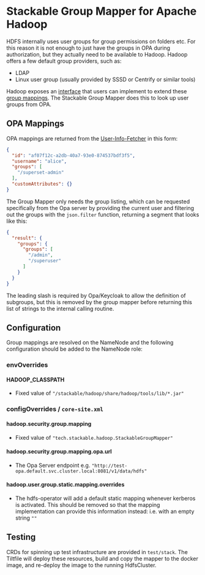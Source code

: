 # Stackable Group Mapper for Apache Hadoop

HDFS internally uses user groups for group permissions on folders etc. For this reason it is not enough to just have the groups in OPA during authorization, but they actually need to be available to Hadoop. Hadoop offers a few default group providers, such as:

* LDAP
* Linux user group (usually provided by SSSD or Centrify or similar tools)

Hadoop exposes an [interface](https://github.com/apache/hadoop/blob/rel/release-3.3.6/hadoop-common-project/hadoop-common/src/main/java/org/apache/hadoop/security/GroupMappingServiceProvider.java) that users can implement to extend these [group mappings](https://hadoop.apache.org/docs/stable/hadoop-project-dist/hadoop-common/GroupsMapping.html). The Stackable Group Mapper does this to look up user groups from OPA.

## OPA Mappings

OPA mappings are returned from the [User-Info-Fetcher](https://docs.stackable.tech/home/nightly/opa/usage-guide/user-info-fetcher#_example_rego_rule) in this form:

```json
{
  "id": "af07f12c-a2db-40a7-93e0-874537bdf3f5",
  "username": "alice",
  "groups": [
    "/superset-admin"
  ],
  "customAttributes": {}
}
```

The Group Mapper only needs the group listing, which can be requested specifically from the Opa server by providing the current user and filtering out the groups with the `json.filter` function, returning a segment that looks like this:

```json
{
  "result": {
    "groups": {
      "groups": [
        "/admin",
        "/superuser"
      ]
    }
  }
}
```

The leading slash is required by Opa/Keycloak to allow the definition of subgroups, but this is removed by the group mapper before returning this list of strings to the internal calling routine.

## Configuration

Group mappings are resolved on the NameNode and the following configuration should be added to the NameNode role:

### envOverrides

#### HADOOP_CLASSPATH

* Fixed value of `"/stackable/hadoop/share/hadoop/tools/lib/*.jar"`

### configOverrides / `core-site.xml`

#### hadoop.security.group.mapping

* Fixed value of `"tech.stackable.hadoop.StackableGroupMapper"`

#### hadoop.security.group.mapping.opa.url

* The Opa Server endpoint e.g. `"http://test-opa.default.svc.cluster.local:8081/v1/data/hdfs"`

#### hadoop.user.group.static.mapping.overrides

* The hdfs-operator will add a default static mapping whenever kerberos is activated. This should be removed so that the mapping implementation can provide this information instead: i.e. with an empty string `""`

## Testing

CRDs for spinning up test infrastructure are provided in `test/stack`. The Tiltfile will deploy these resources, build and copy the mapper to the docker image, and re-deploy the image to the running HdfsCluster.
